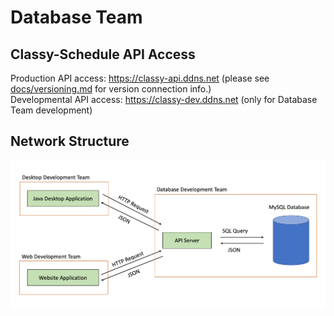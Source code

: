 # Database Team

## Classy-Schedule API Access
Production API access: https://classy-api.ddns.net (please see [docs/versioning.md](docs/versioning.md) for version connection info.)
</br>
Developmental API access: https://classy-dev.ddns.net (only for Database Team development)

## Network Structure
![Alt text](docs/figures/network-layout.png?raw=true "Network Layout")
